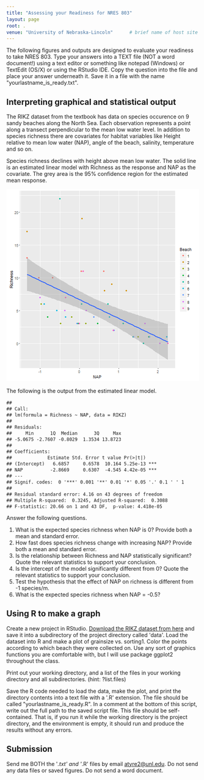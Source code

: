 ```yaml
---
title: "Assessing your Readiness for NRES 803"
layout: page
root: .
venue: "University of Nebraska-Lincoln"      # brief name of host site without address (e.g., "Euphoric State University")
---
```


The following figures and outputs are designed to evaluate your readiness to take NRES 803. Type your answers into a TEXT file (NOT a word document!) using a text editor or something like notepad (Windows) or TextEdit (OS/X) or using the RStudio IDE. Copy the question into the file and place your answer underneath it. Save it in a file with the name "yourlastname_is_ready.txt". 



## Interpreting graphical and statistical output
The RIKZ dataset from the textbook has data on species occurence on 9 sandy beaches along the North Sea. Each observation represents a point along a transect perpendicular to the mean low water level. In addition to species richness there are covariates for habitat variables like Height relative to mean low water (NAP), angle of the beach, salinity, temperature and so on.

Species richness declines with height above mean low water. The solid line is an estimated linear model with Richness as the response and NAP as the covariate. The grey area is the 95% confidence region for the estimated mean response.

![plot of chunk plot](assets/plot-1.png) 

The following is the output from the estimated linear model.


```
## 
## Call:
## lm(formula = Richness ~ NAP, data = RIKZ)
## 
## Residuals:
##     Min      1Q  Median      3Q     Max 
## -5.0675 -2.7607 -0.8029  1.3534 13.8723 
## 
## Coefficients:
##             Estimate Std. Error t value Pr(>|t|)    
## (Intercept)   6.6857     0.6578  10.164 5.25e-13 ***
## NAP          -2.8669     0.6307  -4.545 4.42e-05 ***
## ---
## Signif. codes:  0 '***' 0.001 '**' 0.01 '*' 0.05 '.' 0.1 ' ' 1
## 
## Residual standard error: 4.16 on 43 degrees of freedom
## Multiple R-squared:  0.3245,	Adjusted R-squared:  0.3088 
## F-statistic: 20.66 on 1 and 43 DF,  p-value: 4.418e-05
```

Answer the following questions.

1. What is the expected species richness when NAP is 0? Provide both a mean and standard error. 
2. How fast does species richness change with increasing NAP? Provide both a mean and standard error. 
3. Is the relationship between Richness and NAP statistically significant? Quote the relevant statistics to support your conclusion. 
4. Is the intercept of the model significantly different from 0? Quote the relevant statistics to support your conclusion. 
5. Test the hypothesis that the effect of NAP on richness is different from -1 species/m.
6. What is the expected species richness when NAP = -0.5?

## Using R to make a graph

Create a new project in RStudio. [Download the RIKZ dataset from here](https://unl.box.com/shared/static/pncos8dmjnr27ve1c9f490mon57il9ap.txt) and save it into a subdirectory of the project directory called 'data'. Load the dataset into R and make a plot of grainsize vs. sorting1. Color the points according to which beach they were collected on. Use any sort of graphics functions you are comfortable with, but I will use package ggplot2 throughout the class. 

Print out your working directory, and a list of the files in your working directory and all subdirectories. (hint: ?list.files)

Save the R code needed to load the data, make the plot, and print the directory contents into a text file with a '.R' extension. The file should be called "yourlastname_is_ready.R". In a comment at the bottom of this script, write out the full path to the saved script file. This file should be self-contained. That is, if you run it while the working directory is the project directory, and the environment is empty, it should run and produce the results without any errors. 

## Submission

Send me BOTH the '*.txt' and '*.R' files by email <atyre2@unl.edu>. Do not send any data files or saved figures. Do not send a word document. 
